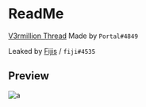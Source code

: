 # ReadMe
[V3rmillion Thread](https://v3rmillion.net/showthread.php?pid=8485690#pid8485690)
Made by `Portal#4849`

Leaked by [Fijis](https://v3rmillion.net/member.php?action=profile&uid=3054067) / `fiji#4535`

## Preview
![a](https://cdn.discordapp.com/attachments/1056239522863661158/1103265226532593725/image.png)
